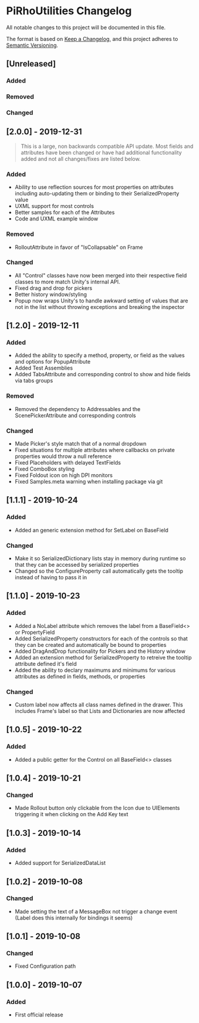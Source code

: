 # PiRhoUtilities Changelog

All notable changes to this project will be documented in this file.

The format is based on [Keep a Changelog](https://keepachangelog.com/en/1.0.0/),
and this project adheres to [Semantic Versioning](https://semver.org/spec/v2.0.0.html).

## [Unreleased]
### Added
### Removed
### Changed

## [2.0.0] - 2019-12-31
> This is a large, non backwards compatible API update. Most fields and attributes have been changed or have had additional functionality added and not all changes/fixes are listed below.
### Added
- Ability to use reflection sources for most properties on attributes including auto-updating them or binding to their SerializedProperty value
- UXML support for most controls
- Better samples for each of the Attributes
- Code and UXML example window
### Removed
- RolloutAttribute in favor of "IsCollapsable" on Frame
### Changed
- All "Control" classes have now been merged into their respective field classes to more match Unity's internal API.
- Fixed drag and drop for pickers
- Better history window/styling
- Popup now wraps Unity's to handle awkward setting of values that are not in the list without throwing exceptions and breaking the inspector

## [1.2.0] - 2019-12-11
### Added
- Added the ability to specify a method, property, or field as the values and options for PopupAttribute
- Added Test Assemblies
- Added TabsAttribute and corresponding control to show and hide fields via tabs groups
### Removed
- Removed the dependency to Addressables and the ScenePickerAttribute and corresponding controls
### Changed
- Made Picker's style match that of a normal dropdown
- Fixed situations for multiple attributes where callbacks on private properties would throw a null reference
- Fixed Placeholders with delayed TextFields
- Fixed ComboBox styling
- Fixed Foldout icon on high DPI monitors
- Fixed Samples.meta warning when installing package via git

## [1.1.1] - 2019-10-24
### Added
- Added an generic extension method for SetLabel on BaseField
### Changed
- Make it so SerializedDictionary lists stay in memory during runtime so that they can be accessed by serialized properties
- Changed so the ConfigureProperty call automatically gets the tooltip instead of having to pass it in

## [1.1.0] - 2019-10-23
### Added
- Added a NoLabel attribute which removes the label from a BaseField<> or PropertyField
- Added SerializedProperty constructors for each of the controls so that they can be created and automatically be bound to properties
- Added DragAndDrop functionality for Pickers and the History window
- Added an extension method for SerializedProperty to retreive the tooltip attribute defined it's field
- Added the ability to declary maximums and minimums for various attributes as defined in fields, methods, or properties
### Changed
- Custom label now affects all class names defined in the drawer. This includes Frame's label so that Lists and Dictionaries are now affected

## [1.0.5] - 2019-10-22
### Added
- Added a public getter for the Control on all BaseField<> classes

## [1.0.4] - 2019-10-21
### Changed
- Made Rollout button only clickable from the Icon due to UIElements triggering it when clicking on the Add Key text

## [1.0.3] - 2019-10-14
### Added
- Added support for SerializedDataList

## [1.0.2] - 2019-10-08
### Changed
- Made setting the text of a MessageBox not trigger a change event (Label does this internally for bindings it seems)

## [1.0.1] - 2019-10-08
### Changed
- Fixed Configuration path

## [1.0.0] - 2019-10-07
### Added
- First official release
